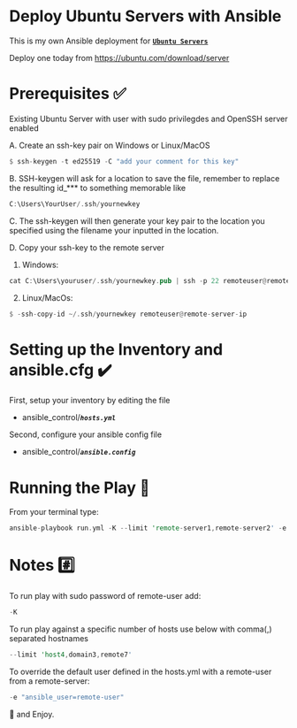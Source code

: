# Deploy Ubuntu Servers with Ansible

This is my own Ansible deployment for <strong><ins>`Ubuntu Servers`</ins></strong>

Deploy one today from https://ubuntu.com/download/server

# Prerequisites :white_check_mark:

Existing Ubuntu Server with user with sudo privilegdes and OpenSSH server enabled

   A. Create an ssh-key pair on Windows or Linux/MacOS

```rust
$ ssh-keygen -t ed25519 -C "add your comment for this key"
```

   B. SSH-keygen will ask for a location to save the file, remember to replace the resulting id_*** to something memorable like

```rust
C:\Users\YourUser/.ssh/yournewkey
```

   C. The ssh-keygen will then generate your key pair to the location you specified using the filename your inputted in the location.

   D. Copy your ssh-key to the remote server

1. Windows:

```rust
cat C:\Users\youruser/.ssh/yournewkey.pub | ssh -p 22 remoteuser@remote-server-ip "mkdir -p ~/.ssh && cat >> ~/.ssh/authorized_keys" 
```
2. Linux/MacOs:

```rust
$ -ssh-copy-id ~/.ssh/yournewkey remoteuser@remote-server-ip
```

# Setting up the Inventory and ansible.cfg :heavy_check_mark:

First, setup your inventory by editing the file

  * ansible_control/<strong>*`hosts.yml`*</strong>

Second, configure your ansible config file
  
  * ansible_control/<strong>*`ansible.config`*</strong>

# Running the Play :running:

From your terminal type:

```rust
ansible-playbook run.yml -K --limit 'remote-server1,remote-server2' -e 'ansible_user=remoteuser'
```

# Notes :hash:

To run play with sudo password of remote-user add:

```rust
-K
```

To run play against a specific number of hosts use below  with comma(,) separated  hostnames

```rust
--limit 'host4,domain3,remote7'
```

To override the default user defined in the hosts.yml with a remote-user from a remote-server:

```rust
-e "ansible_user=remote-user"
```

:beers: and Enjoy.